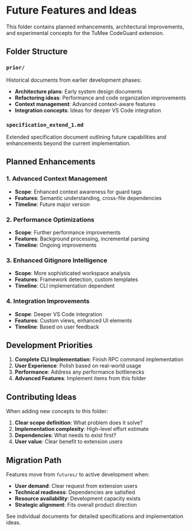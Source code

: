 # Future Features and Ideas

This folder contains planned enhancements, architectural improvements, and experimental concepts for the TuMee CodeGuard extension.

## Folder Structure

### `prior/`
Historical documents from earlier development phases:
- **Architecture plans**: Early system design documents
- **Refactoring ideas**: Performance and code organization improvements
- **Context management**: Advanced context-aware features
- **Integration concepts**: Ideas for deeper VS Code integration

### `specification_extend_1.md`
Extended specification document outlining future capabilities and enhancements beyond the current implementation.

## Planned Enhancements

### 1. Advanced Context Management
- **Scope**: Enhanced context awareness for guard tags
- **Features**: Semantic understanding, cross-file dependencies
- **Timeline**: Future major version

### 2. Performance Optimizations
- **Scope**: Further performance improvements
- **Features**: Background processing, incremental parsing
- **Timeline**: Ongoing improvements

### 3. Enhanced Gitignore Intelligence
- **Scope**: More sophisticated workspace analysis
- **Features**: Framework detection, custom templates
- **Timeline**: CLI implementation dependent

### 4. Integration Improvements
- **Scope**: Deeper VS Code integration
- **Features**: Custom views, enhanced UI elements
- **Timeline**: Based on user feedback

## Development Priorities

1. **Complete CLI Implementation**: Finish RPC command implementation
2. **User Experience**: Polish based on real-world usage
3. **Performance**: Address any performance bottlenecks
4. **Advanced Features**: Implement items from this folder

## Contributing Ideas

When adding new concepts to this folder:
1. **Clear scope definition**: What problem does it solve?
2. **Implementation complexity**: High-level effort estimate
3. **Dependencies**: What needs to exist first?
4. **User value**: Clear benefit to extension users

## Migration Path

Features move from `futures/` to active development when:
- **User demand**: Clear request from extension users
- **Technical readiness**: Dependencies are satisfied
- **Resource availability**: Development capacity exists
- **Strategic alignment**: Fits overall product direction

See individual documents for detailed specifications and implementation ideas.